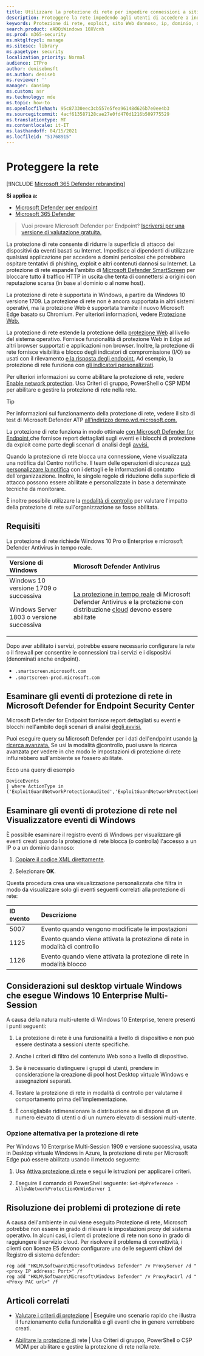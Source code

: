 ```yaml
---
title: Utilizzare la protezione di rete per impedire connessioni a siti non consentiti
description: Proteggere la rete impedendo agli utenti di accedere a indirizzi di rete sospetti e dannosi noti
keywords: Protezione di rete, exploit, sito Web dannoso, ip, dominio, domini
search.product: eADQiWindows 10XVcnh
ms.prod: m365-security
ms.mktglfcycl: manage
ms.sitesec: library
ms.pagetype: security
localization_priority: Normal
audience: ITPro
author: denisebmsft
ms.author: deniseb
ms.reviewer: ''
manager: dansimp
ms.custom: asr
ms.technology: mde
ms.topic: how-to
ms.openlocfilehash: 95c87330eec3cb557e5fea96148d626b7e0ee4b3
ms.sourcegitcommit: 4acf613587128cae27e0fd470d1216b509775529
ms.translationtype: MT
ms.contentlocale: it-IT
ms.lasthandoff: 04/15/2021
ms.locfileid: "51768915"
---
```

# <a name="protect-your-network"></a>Proteggere la rete

[!INCLUDE [Microsoft 365 Defender rebranding](../../includes/microsoft-defender.md)]

**Si applica a:**
- [Microsoft Defender per endpoint](https://go.microsoft.com/fwlink/p/?linkid=2154037)
- [Microsoft 365 Defender](https://go.microsoft.com/fwlink/?linkid=2118804)

> Vuoi provare Microsoft Defender per Endpoint? [Iscriversi per una versione di valutazione gratuita.](https://www.microsoft.com/microsoft-365/windows/microsoft-defender-atp?ocid=docs-wdatp-exposedapis-abovefoldlink)

La protezione di rete consente di ridurre la superficie di attacco dei dispositivi da eventi basati su Internet. Impedisce ai dipendenti di utilizzare qualsiasi applicazione per accedere a domini pericolosi che potrebbero ospitare tentativi di phishing, exploit e altri contenuti dannosi su Internet. La protezione di rete espande l'ambito di [Microsoft Defender SmartScreen](https://docs.microsoft.com/windows/security/threat-protection/microsoft-defender-smartscreen/microsoft-defender-smartscreen-overview) per bloccare tutto il traffico HTTP in uscita che tenta di connettersi a origini con reputazione scarsa (in base al dominio o al nome host).

La protezione di rete è supportata in Windows, a partire da Windows 10 versione 1709. La protezione di rete non è ancora supportata in altri sistemi operativi, ma la protezione Web è supportata tramite il nuovo Microsoft Edge basato su Chromium. Per ulteriori informazioni, vedere [Protezione Web.](web-protection-overview.md)

La protezione di rete estende la protezione della [protezione Web](web-protection-overview.md) al livello del sistema operativo. Fornisce funzionalità di protezione Web in Edge ad altri browser supportati e applicazioni non browser. Inoltre, la protezione di rete fornisce visibilità e blocco degli indicatori di compromissione (I/O) se usati con il rilevamento [e la risposta degli endpoint.](overview-endpoint-detection-response.md) Ad esempio, la protezione di rete funziona con [gli indicatori personalizzati](manage-indicators.md).

Per ulteriori informazioni su come abilitare la protezione di rete, vedere [Enable network protection](enable-network-protection.md). Usa Criteri di gruppo, PowerShell o CSP MDM per abilitare e gestire la protezione di rete nella rete.

> [!TIP]
> Per informazioni sul funzionamento della protezione di rete, vedere il sito di test di Microsoft Defender ATP [all'indirizzo demo.wd.microsoft.com.](https://demo.wd.microsoft.com?ocid=cx-wddocs-testground)

La protezione di rete funziona in modo ottimale [con Microsoft Defender for Endpoint,](microsoft-defender-endpoint.md)che fornisce report dettagliati sugli eventi e i blocchi di protezione da exploit come parte degli scenari di analisi degli [avvisi.](investigate-alerts.md)

Quando la protezione di rete blocca una connessione, viene visualizzata una notifica dal Centro notifiche. Il team delle operazioni di sicurezza [può personalizzare la notifica](customize-attack-surface-reduction.md#customize-the-notification) con i dettagli e le informazioni di contatto dell'organizzazione. Inoltre, le singole regole di riduzione della superficie di attacco possono essere abilitate e personalizzate in base a determinate tecniche da monitorare.

È inoltre possibile utilizzare la [modalità di controllo](audit-windows-defender.md) per valutare l'impatto della protezione di rete sull'organizzazione se fosse abilitata.

## <a name="requirements"></a>Requisiti

La protezione di rete richiede Windows 10 Pro o Enterprise e microsoft Defender Antivirus in tempo reale.

| Versione di Windows | Microsoft Defender Antivirus |
|:---|:---|
| Windows 10 versione 1709 o successiva <p>Windows Server 1803 o versione successiva | [La protezione in tempo reale](configure-real-time-protection-microsoft-defender-antivirus.md) di Microsoft Defender Antivirus e la protezione con distribuzione [cloud](enable-cloud-protection-microsoft-defender-antivirus.md) devono essere abilitate |

Dopo aver abilitato i servizi, potrebbe essere necessario configurare la rete o il firewall per consentire le connessioni tra i servizi e i dispositivi (denominati anche endpoint).  

- `.smartscreen.microsoft.com`
- `.smartscreen-prod.microsoft.com`

## <a name="review-network-protection-events-in-the-microsoft-defender-for-endpoint-security-center"></a>Esaminare gli eventi di protezione di rete in Microsoft Defender for Endpoint Security Center

Microsoft Defender for Endpoint fornisce report dettagliati su eventi e blocchi nell'ambito degli scenari di analisi [degli avvisi.](investigate-alerts.md)

Puoi eseguire query su Microsoft Defender per i dati dell'endpoint usando [la ricerca avanzata.](advanced-hunting-overview.md) Se usi la modalità [di](audit-windows-defender.md)controllo, puoi usare la ricerca avanzata per vedere in che modo le impostazioni di protezione di rete influirebbero sull'ambiente se fossero abilitate.

Ecco una query di esempio

```kusto
DeviceEvents
| where ActionType in ('ExploitGuardNetworkProtectionAudited','ExploitGuardNetworkProtectionBlocked')
```

## <a name="review-network-protection-events-in-windows-event-viewer"></a>Esaminare gli eventi di protezione di rete nel Visualizzatore eventi di Windows

È possibile esaminare il registro eventi di Windows per visualizzare gli eventi creati quando la protezione di rete blocca (o controlla) l'accesso a un IP o a un dominio dannoso:

1. [Copiare il codice XML direttamente](event-views.md).

2. Selezionare **OK**.

Questa procedura crea una visualizzazione personalizzata che filtra in modo da visualizzare solo gli eventi seguenti correlati alla protezione di rete:

| ID evento | Descrizione |
|:---|:---|
| 5007 | Evento quando vengono modificate le impostazioni |
| 1125 | Evento quando viene attivata la protezione di rete in modalità di controllo |
| 1126 | Evento quando viene attivata la protezione di rete in modalità blocco |

## <a name="considerations-for-windows-virtual-desktop-running-windows-10-enterprise-multi-session"></a>Considerazioni sul desktop virtuale Windows che esegue Windows 10 Enterprise Multi-Session

A causa della natura multi-utente di Windows 10 Enterprise, tenere presenti i punti seguenti:

1. La protezione di rete è una funzionalità a livello di dispositivo e non può essere destinata a sessioni utente specifiche.

2. Anche i criteri di filtro del contenuto Web sono a livello di dispositivo.

3. Se è necessario distinguere i gruppi di utenti, prendere in considerazione la creazione di pool host Desktop virtuale Windows e assegnazioni separati.

4. Testare la protezione di rete in modalità di controllo per valutarne il comportamento prima dell'implementazione. 

5. È consigliabile ridimensionare la distribuzione se si dispone di un numero elevato di utenti o di un numero elevato di sessioni multi-utente.

### <a name="alternative-option-for-network-protection"></a>Opzione alternativa per la protezione di rete

Per Windows 10 Enterprise Multi-Session 1909 e versione successiva, usata in Desktop virtuale Windows in Azure, la protezione di rete per Microsoft Edge può essere abilitata usando il metodo seguente:

1. Usa [Attiva protezione di rete](enable-network-protection.md) e segui le istruzioni per applicare i criteri.

2. Eseguire il comando di PowerShell seguente: `Set-MpPreference -AllowNetworkProtectionOnWinServer 1`

## <a name="network-protection-troubleshooting"></a>Risoluzione dei problemi di protezione di rete

A causa dell'ambiente in cui viene eseguito Protezione di rete, Microsoft potrebbe non essere in grado di rilevare le impostazioni proxy del sistema operativo. In alcuni casi, i client di protezione di rete non sono in grado di raggiungere il servizio cloud. Per risolvere il problema di connettività, i clienti con licenze E5 devono configurare una delle seguenti chiavi del Registro di sistema defender:

```console
reg add "HKLM\Software\Microsoft\Windows Defender" /v ProxyServer /d "<proxy IP address: Port>" /f
reg add "HKLM\Software\Microsoft\Windows Defender" /v ProxyPacUrl /d "<Proxy PAC url>" /f

```

## <a name="related-articles"></a>Articoli correlati

- [Valutare i criteri di protezione](evaluate-network-protection.md) | Eseguire uno scenario rapido che illustra il funzionamento della funzionalità e gli eventi che in genere verrebbero creati.

- [Abilitare la protezione di](enable-network-protection.md) rete | Usa Criteri di gruppo, PowerShell o CSP MDM per abilitare e gestire la protezione di rete nella rete.
